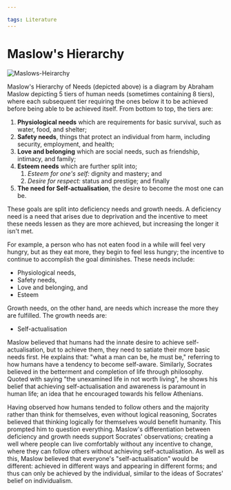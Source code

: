 ```yaml
---

tags: Literature 
---
```


# Maslow's Hierarchy

![Maslows-Heirarchy](../../../assets/Maslows-Heirarchy.png)

Maslow's Hierarchy of Needs (depicted above) is a diagram by Abraham Maslow depicting 5 tiers of human needs (sometimes containing 8 tiers), where each subsequent tier requiring the ones below it to be achieved before being able to be achieved itself. From bottom to top, the tiers are:

1. **Physiological needs** which are requirements for basic survival, such as water, food, and shelter;
2. **Safety needs**, things that protect an individual from harm, including security, employment, and health;
3. **Love and belonging** which are social needs, such as friendship, intimacy, and family;
4. **Esteem needs** which are further split into;
	1. *Esteem for one's self:* dignity and mastery; and
	2. *Desire for respect:* status and prestige; and finally
5. **The need for Self-actualisation**, the desire to become the most one can be.

These goals are split into deficiency needs and growth needs. A deficiency need is a need that arises due to deprivation and the incentive to meet these needs lessen as they are more achieved, but increasing the longer it isn't met. 

For example, a person who has not eaten food in a while will feel very hungry, but as they eat more, they begin to feel less hungry; the incentive to continue to accomplish the goal diminishes. 
These needs include:
- Physiological needs,
- Safety needs,
- Love and belonging, and
- Esteem

Growth needs, on the other hand, are needs which increase the more they are fulfilled. The growth needs are:
- Self-actualisation

Maslow believed that humans had the innate desire to achieve self-actualisation, but to achieve them, they need to satiate their more basic needs first. He explains that: "what a man can be, he must be," referring to how humans have a tendency to become self-aware.
Similarly, Socrates believed in the betterment and completion of life through philosophy. Quoted with saying "the unexamined life in not worth living", he shows his belief that achieving self-actualisation and awareness is paramount in human life; an idea that he encouraged towards his fellow Athenians.

Having observed how humans tended to follow others and the majority rather than think for themselves, even without logical reasoning, Socrates believed that thinking logically for themselves would benefit humanity. This prompted him to question everything.
Maslow's differentiation between deficiency and growth needs support Socrates' observations; creating a well where people can live comfortably without any incentive to change, where they can follow others without achieving self-actualisation.
As well as this, Maslow believed that everyone's "self-actualisation" would be different: achieved in different ways and appearing in different forms; and thus can only be achieved by the individual, similar to the ideas of Socrates' belief on individualism.